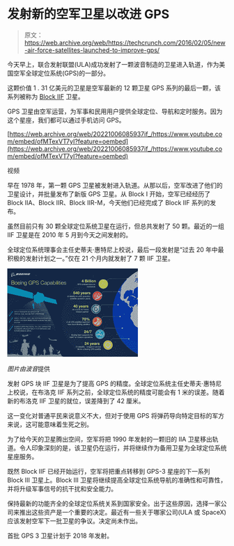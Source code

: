 # 发射新的空军卫星以改进 GPS 

> 原文：<https://web.archive.org/web/https://techcrunch.com/2016/02/05/new-air-force-satellites-launched-to-improve-gps/>

今天早上，联合发射联盟(ULA)成功发射了一颗波音制造的卫星进入轨道，作为美国空军全球定位系统(GPS)的一部分。

这颗价值 1 . 31 亿美元的卫星是空军最新的 12 颗卫星 GPS 系列的最后一颗，该系列被称为 [Block IIF](https://web.archive.org/web/20221006085937/http://www.boeing.com/space/global-positioning-system/) 卫星。

GPS 卫星由空军运营，为军事和民用用户提供全球定位、导航和定时服务。因为这个星座，我们都可以通过手机访问 GPS。

[https://web.archive.org/web/20221006085937if_/https://www.youtube.com/embed/ofMTexVT7yI?feature=oembed](https://web.archive.org/web/20221006085937if_/https://www.youtube.com/embed/ofMTexVT7yI?feature=oembed)

视频

早在 1978 年，第一颗 GPS 卫星被发射进入轨道。从那以后，空军改进了他们的卫星设计，并批量发布了新版 GPS 卫星。从 Block I 开始，空军已经经历了 Block IIA、Block IIR、Block IIR-M，今天他们已经完成了 Block IIF 系列的发布。

虽然目前只有 30 颗全球定位系统卫星在运行，但总共发射了 50 颗。最近的一组 IIF 卫星是在 2010 年 5 月到今天之间发射的。

全球定位系统理事会主任史蒂夫·惠特尼上校说，最后一段发射是“过去 20 年中最积极的发射计划之一。”仅在 21 个月内就发射了 7 颗 IIF 卫星。

![Image courtesy of Boeing](img/55e4848f70fc5f80e867b2c007a2b333.png)

*图片由波音*提供

发射 GPS 块 IIF 卫星是为了提高 GPS 的精度。全球定位系统主任史蒂夫·惠特尼上校说，在布洛克 IIF 系列之前，全球定位系统的精度可能会有 1 米的误差。随着新的布洛克 IIF 卫星的就位，误差降到了 42 厘米。

这一变化对普通平民来说意义不大，但对于使用 GPS 将弹药导向特定目标的军方来说，这可能意味着生死之别。

为了给今天的卫星腾出空间，空军将把 1990 年发射的一颗旧的 IIA 卫星移出轨道。令人印象深刻的是，该卫星仍在运行，并将继续作为备用卫星为全球定位系统星座服务。

既然 Block IIF 已经开始运行，空军将把重点转移到 GPS-3 星座的下一系列 Block III 卫星上。Block III 卫星将继续提高全球定位系统导航的准确性和可靠性，并将升级军事信号的抗干扰和安全能力。

保持最新的功能齐全的全球定位系统关系到国家安全。出于这些原因，选择一家公司来推出这些资产是一个重要的决定。最近有一些关于哪家公司(ULA 或 SpaceX)应该发射空军下一批卫星的争议。决定尚未作出。

首批 GPS 3 卫星计划于 2018 年发射。